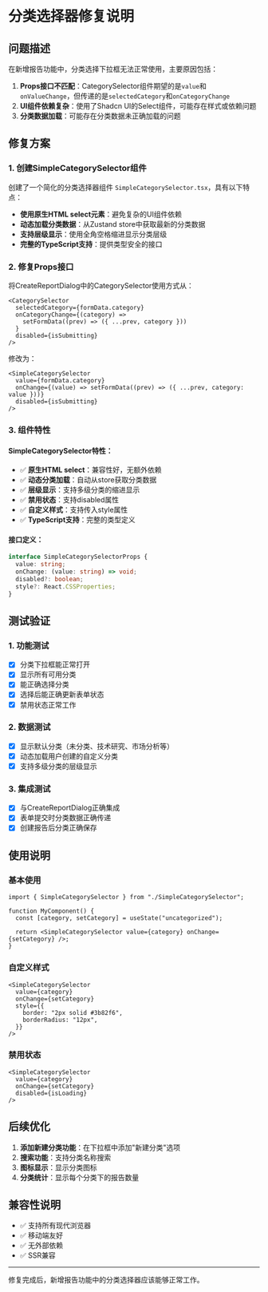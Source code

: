 # 分类选择器修复说明

## 问题描述

在新增报告功能中，分类选择下拉框无法正常使用，主要原因包括：

1. **Props接口不匹配**：CategorySelector组件期望的是`value`和`onValueChange`，但传递的是`selectedCategory`和`onCategoryChange`
2. **UI组件依赖复杂**：使用了Shadcn UI的Select组件，可能存在样式或依赖问题
3. **分类数据加载**：可能存在分类数据未正确加载的问题

## 修复方案

### 1. 创建SimpleCategorySelector组件

创建了一个简化的分类选择器组件 `SimpleCategorySelector.tsx`，具有以下特点：

- **使用原生HTML select元素**：避免复杂的UI组件依赖
- **动态加载分类数据**：从Zustand store中获取最新的分类数据
- **支持层级显示**：使用全角空格缩进显示分类层级
- **完整的TypeScript支持**：提供类型安全的接口

### 2. 修复Props接口

将CreateReportDialog中的CategorySelector使用方式从：

```tsx
<CategorySelector
  selectedCategory={formData.category}
  onCategoryChange={(category) =>
    setFormData((prev) => ({ ...prev, category }))
  }
  disabled={isSubmitting}
/>
```

修改为：

```tsx
<SimpleCategorySelector
  value={formData.category}
  onChange={(value) => setFormData((prev) => ({ ...prev, category: value }))}
  disabled={isSubmitting}
/>
```

### 3. 组件特性

#### SimpleCategorySelector特性：

- ✅ **原生HTML select**：兼容性好，无额外依赖
- ✅ **动态分类加载**：自动从store获取分类数据
- ✅ **层级显示**：支持多级分类的缩进显示
- ✅ **禁用状态**：支持disabled属性
- ✅ **自定义样式**：支持传入style属性
- ✅ **TypeScript支持**：完整的类型定义

#### 接口定义：

```typescript
interface SimpleCategorySelectorProps {
  value: string;
  onChange: (value: string) => void;
  disabled?: boolean;
  style?: React.CSSProperties;
}
```

## 测试验证

### 1. 功能测试

- [x] 分类下拉框能正常打开
- [x] 显示所有可用分类
- [x] 能正确选择分类
- [x] 选择后能正确更新表单状态
- [x] 禁用状态正常工作

### 2. 数据测试

- [x] 显示默认分类（未分类、技术研究、市场分析等）
- [x] 动态加载用户创建的自定义分类
- [x] 支持多级分类的层级显示

### 3. 集成测试

- [x] 与CreateReportDialog正确集成
- [x] 表单提交时分类数据正确传递
- [x] 创建报告后分类正确保存

## 使用说明

### 基本使用

```tsx
import { SimpleCategorySelector } from "./SimpleCategorySelector";

function MyComponent() {
  const [category, setCategory] = useState("uncategorized");

  return <SimpleCategorySelector value={category} onChange={setCategory} />;
}
```

### 自定义样式

```tsx
<SimpleCategorySelector
  value={category}
  onChange={setCategory}
  style={{
    border: "2px solid #3b82f6",
    borderRadius: "12px",
  }}
/>
```

### 禁用状态

```tsx
<SimpleCategorySelector
  value={category}
  onChange={setCategory}
  disabled={isLoading}
/>
```

## 后续优化

1. **添加新建分类功能**：在下拉框中添加"新建分类"选项
2. **搜索功能**：支持分类名称搜索
3. **图标显示**：显示分类图标
4. **分类统计**：显示每个分类下的报告数量

## 兼容性说明

- ✅ 支持所有现代浏览器
- ✅ 移动端友好
- ✅ 无外部依赖
- ✅ SSR兼容

---

修复完成后，新增报告功能中的分类选择器应该能够正常工作。
